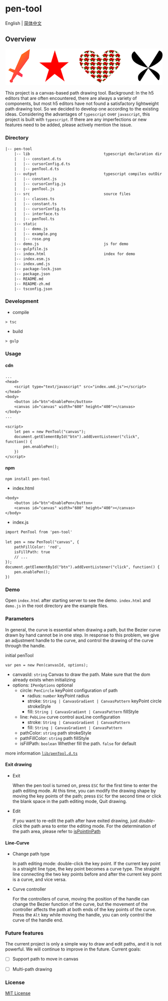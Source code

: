 # pen-tool

English | [简体中文](./README-zh.md)

## Overview

![](./static/example.png)


This project is a canvas-based path drawing tool.
Background: In the h5 editors that are often encountered, there are always a variety of components, but most h5 editors have not found a satisfactory lightweight path drawing tool. So we decided to develop one according to the existing ideas. Considering the advantages of `typescript` over `javascript`, this project is built with `typescript`. If there are any imperfections or new features need to be added, please actively mention the issue.

### Directory
```
|-- pen-tool
    |-- lib                                 typescript declaration dir
    |   |-- constant.d.ts
    |   |-- cursorConfig.d.ts
    |   |-- penTool.d.ts
    |-- output                              typescript compiles outDir
    |   |-- constant.js
    |   |-- cursorConfig.js
    |   |-- penTool.js
    |-- src                                 source files
    |   |-- classes.ts
    |   |-- constant.ts
    |   |-- cursorConfig.ts
    |   |-- interface.ts
    |   |-- penTool.ts
    |-- static
    |   |-- demo.js
    |   |-- example.png
    |   |-- rose.png
    |-- demo.js                             js for demo
    |-- gulpfile.js
    |-- index.html                          index for demo
    |-- index.esm.js
    |-- index.umd.js
    |-- package-lock.json
    |-- package.json
    |-- README.md
    |-- README-zh.md
    |-- tsconfig.json
```

### Development
- compile
```
> tsc
```

- build
```
> gulp
```

### Usage
#### cdn 
```
...
<head>
    <script type="text/javascript" src="index.umd.js"></script>
</head>
<body>
    <button id="btn">EnablePen</button>
    <canvas id="canvas" width="600" height="400"></canvas>
</body>
...

<script>
    let pen = new PenTool("canvas");
    document.getElementById("btn").addEventListener("click", function() {
        pen.enablePen();
    })
</script>
```

#### npm 
```
npm install pen-tool
```

- index.html
```
<body>
    <button id="btn">EnablePen</button>
    <canvas id="canvas" width="600" height="400"></canvas>
</body>
```
- index.js
```
import PenTool from 'pen-tool'

let pen = new PenTool("canvas", {
    pathFillColor: 'red',
    isFillPath: true
    // ...
});
document.getElementById("btn").addEventListener("click", function() {
    pen.enablePen();
})
```

### Demo
Open `index.html` after starting server to see the demo. `index.html` and `demo.js` in the root directory are the example files.

### Parameters
In general, the curve is essential when drawing a path, but the Bezier curve drawn by hand cannot be in one step. In response to this problem, we give an adjustment handle to the curve, and control the drawing of the curve through the handle.

initial penTool
```
var pen = new Pen(canvasId, options);
```
- canvasId: `string` Canvas to draw the path. Make sure that the dom already exists when initializing
- options: `IPenOptions` optional
    - circle: `PenCircle` keyPoint configuration of path
      - radius: `number` keyPoint radius
      - stroke: `String | CanvasGradient | CanvasPattern` keyPoint circle strokeStyle
      - fill: `String | CanvasGradient | CanvasPattern` fillStyle
    - line: `PebLine` curve control auxLine configuration
      - stroke: `String | CanvasGradient | CanvasPattern`
      - fill: `String | CanvasGradient | CanvasPattern`
    - pathColor: `string` path strokeStyle
    - pathFillColor: `string` path fillStyle
    - isFillPath: `boolean` Whether fill the path. `false` for default

more information [`lib/penTool.d.ts`](./lib/penTool.d.ts)
  
#### Exit drawing
- Exit

    When the pen tool is turned on, press `ESC` for the first time to enter the path editing mode. At this time, you can modify the drawing shape by moving the key points of the path; press `ESC` for the second time or click the blank space in the path editing mode, Quit drawing.

- Edit

    If you want to re-edit the path after have exited drawing, just *double-click* the path area to enter the editing mode. For the determination of the path area, please refer to [isPointInPath](https://developer.mozilla.org/zh-CN/docs/Web/API/CanvasRenderingContext2D/isPointInPath)

#### Line-Curve
- Change path type

    In path editing mode: double-click the key point. If the current key point is a straight line type, the key point becomes a curve type. The straight line connecting the two key points before and after the current key point is a curve, and vice versa.

- Curve controller
  
    For the controllers of curve, moving the position of the handle can change the Bezier function of the curve, but the movement of the controller affects the path at both ends of the key points of the curve.
    Press the `Alt` key while moving the handle, you can only control the curve of the handle end.

### Future features
The current project is only a simple way to draw and edit paths, and it is not powerful. We will continue to improve in the future. Current goals:
- [ ] Support path to move in canvas
- [ ] Multi-path drawing


### License
[MIT License](./LICENSE)

  


